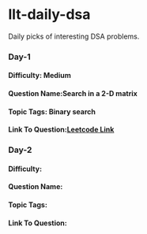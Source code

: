 # llt-daily-dsa
Daily picks of interesting DSA problems.
 
### Day-1
#### Difficulty: Medium
#### Question Name:Search in a 2-D matrix
#### Topic Tags: Binary search
#### Link To Question:[Leetcode Link](https://leetcode.com/problems/search-a-2d-matrix/)
### Day-2
#### Difficulty: 
#### Question Name:
#### Topic Tags: 
#### Link To Question:
